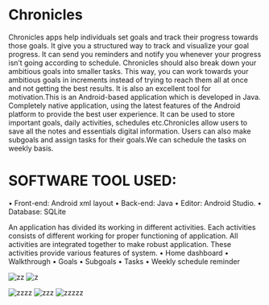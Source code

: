 # Chronicles

Chronicles apps help individuals set goals and track their progress towards those goals. It  give you a structured way to track and visualize your goal progress. It can send you reminders and notify you whenever your progress isn’t going according to schedule. Chronicles should also break down your ambitious goals into smaller tasks. This way, you can work towards your ambitious goals in increments instead of trying to reach them all at once and not getting the best results. It is also an excellent tool for motivation.This is an Android-based application which is developed in Java. Completely native application, using the latest features of the Android platform to 
provide the best user experience. It can be used to store important goals, daily activities, schedules etc.Chronicles allow users to save all the notes and essentials digital information. Users can also make subgoals and assign tasks for their goals.We can schedule the tasks on weekly basis. 

# SOFTWARE TOOL USED:

• Front-end: Android xml layout 
• Back-end: Java 
• Editor: Android Studio.
• Database: SQLite

An application has divided its working in different activities. Each activities consists of different working for proper functioning of application. All activities are integrated together to make robust application. These activities provide various features of system.
•	Home dashboard
•	Walkthrough
•	Goals
•	Subgoals
•	Tasks
•	Weekly schedule reminder 

![zz](https://github.com/akhtarorooj914/Chronicles/assets/101574230/c05e61e2-0739-45d6-a7e1-6dc998e8d746)
![z](https://github.com/akhtarorooj914/Chronicles/assets/101574230/094b6ec4-957e-4d8f-9251-952f4792a786)

![zzzz](https://github.com/akhtarorooj914/Chronicles/assets/101574230/72272ef3-b10d-4f02-8a39-56b519937b93)
![zzz](https://github.com/akhtarorooj914/Chronicles/assets/101574230/140cf587-9e0e-436c-ba1e-1ad9dbfc5d8f)
![zzzzz](https://github.com/akhtarorooj914/Chronicles/assets/101574230/8a06f6ae-8687-4dd6-a18f-3a69862a29db)

